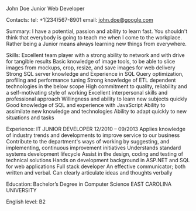 John Doe
Junior Web Developer

Contacts:
tel: +1(234)567-8901
email: john.doe@google.com

Summary:
I have a potential, passion and ability to learn fast. You shouldn't think that everybody is going to teach me when I come to the workplace. Rather being a Junior means always
learning new things from everywhere.

Skills:
Excellent team player with a strong ability to network and with drive for tangible results
Basic knowledge of image tools, to be able to slice images from mockups, crop, resize, and save images for web delivery
Strong SQL server knowledge and Experience in SQL Query optimization, profiling and performance tuning
Strong knowledge of ETL dependent technologies in the below scope
High commitment to quality, reliability and a self-motivating style of working
Excellent interpersonal skills and professional approach
Willingness and ability to learn new subjects quickly
Good knowledge of SQL and experience with JavaScript
Ability to assimilate new knowledge and technologies
Ability to adapt quickly to new situations and tasks

Experience:
IT JUNIOR DEVELOPER
12/2010 – 09/2013
Applies knowledge of industry trends and developments to improve service to our business
Contribute to the department's ways of working by suggesting, and implementing, continuous improvement initiatives
Understands standard systems development lifecycle
Assist in the design, coding and testing of technical solutions
Hands on development background in ASP.NET and SQL for web applications
Full stack developer
An effective communicator; both written and verbal. Can clearly articulate ideas and thoughts verbally

Education:
Bachelor’s Degree in Computer Science
EAST CAROLINA UNIVERSITY

English level:
B2